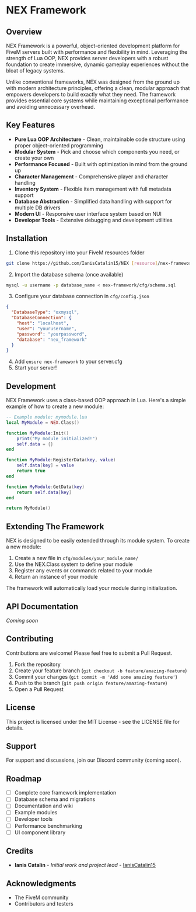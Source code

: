 # NEX Framework
## Overview

NEX Framework is a powerful, object-oriented development platform for FiveM servers built with performance and flexibility in mind. Leveraging the strength of Lua OOP, NEX provides server developers with a robust foundation to create immersive, dynamic gameplay experiences without the bloat of legacy systems.

Unlike conventional frameworks, NEX was designed from the ground up with modern architecture principles, offering a clean, modular approach that empowers developers to build exactly what they need. The framework provides essential core systems while maintaining exceptional performance and avoiding unnecessary overhead.

## Key Features

- **Pure Lua OOP Architecture** - Clean, maintainable code structure using proper object-oriented programming
- **Modular System** - Pick and choose which components you need, or create your own
- **Performance Focused** - Built with optimization in mind from the ground up
- **Character Management** - Comprehensive player and character handling
- **Inventory System** - Flexible item management with full metadata support
- **Database Abstraction** - Simplified data handling with support for multiple DB drivers
- **Modern UI** - Responsive user interface system based on NUI
- **Developer Tools** - Extensive debugging and development utilities

## Installation

1. Clone this repository into your FiveM resources folder
```bash
git clone https://github.com/IanisCatalin15/NEX [resource]/nex-framework
```

2. Import the database schema (once available)
```bash
mysql -u username -p database_name < nex-framework/cfg/schema.sql
```

3. Configure your database connection in `cfg/config.json`
```json
{
  "DatabaseType": "oxmysql",
  "DatabaseConnection": {
    "host": "localhost",
    "user": "yourusername",
    "password": "yourpassword",
    "database": "nex_framework"
  }
}
```

4. Add `ensure nex-framework` to your server.cfg
5. Start your server!

## Development

NEX Framework uses a class-based OOP approach in Lua. Here's a simple example of how to create a new module:

```lua
-- Example module: mymodule.lua
local MyModule = NEX.Class()

function MyModule:Init()
    print("My module initialized!")
    self.data = {}
end

function MyModule:RegisterData(key, value)
    self.data[key] = value
    return true
end

function MyModule:GetData(key)
    return self.data[key]
end

return MyModule()
```

## Extending The Framework

NEX is designed to be easily extended through its module system. To create a new module:

1. Create a new file in `cfg/modules/your_module_name/`
2. Use the NEX.Class system to define your module
3. Register any events or commands related to your module
4. Return an instance of your module

The framework will automatically load your module during initialization.

## API Documentation

*Coming soon*

## Contributing

Contributions are welcome! Please feel free to submit a Pull Request.

1. Fork the repository
2. Create your feature branch (`git checkout -b feature/amazing-feature`)
3. Commit your changes (`git commit -m 'Add some amazing feature'`)
4. Push to the branch (`git push origin feature/amazing-feature`)
5. Open a Pull Request

## License

This project is licensed under the MIT License - see the LICENSE file for details.

## Support

For support and discussions, join our Discord community (coming soon).

## Roadmap

- [ ] Complete core framework implementation
- [ ] Database schema and migrations
- [ ] Documentation and wiki
- [ ] Example modules
- [ ] Developer tools
- [ ] Performance benchmarking
- [ ] UI component library

## Credits

- **Ianis Catalin** - *Initial work and project lead* - [IanisCatalin15](https://github.com/IanisCatalin15)

## Acknowledgments

- The FiveM community
- Contributors and testers
